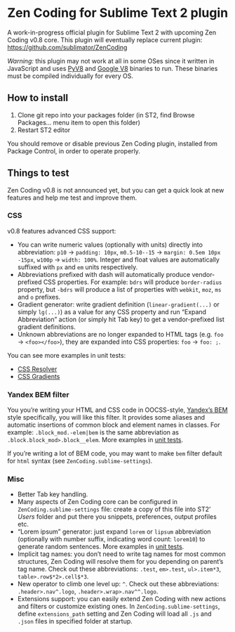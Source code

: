 # Zen Coding for Sublime Text 2 plugin

A work-in-progress official plugin for Sublime Text 2 with upcoming Zen Coding v0.8 core. This plugin will eventually replace current plugin: https://github.com/sublimator/ZenCoding

*Warning:* this plugin may not work at all in some OSes since it written in JavaScript and uses [PyV8](http://code.google.com/p/pyv8/) and [Google V8](https://developers.google.com/v8/) binaries to run. These binaries must be compiled individually for every OS.

## How to install

1. Clone git repo into your packages folder (in ST2, find Browse Packages... menu item to open this folder)
2. Restart ST2 editor

You should remove or disable previous Zen Coding plugin, installed from Package Control, in order to operate properly.

## Things to test

Zen Coding v0.8 is not announced yet, but you can get a quick look at new features and help me test and improve them.

### CSS

v0.8 features advanced CSS support:

* You can write numeric values (optionally with units) directly into abbreviation: `p10` → `padding: 10px`, `m0.5-10--15` → `margin: 0.5em 10px -15px`, `w100p` → `width: 100%`. Integer and float values are automatically suffixed with `px` and `em` units respectively.
* Abbreviations prefixed with dash will automatically produce vendor-prefixed CSS properties. For example: `bdrs` will produce `border-radius` property, but `-bdrs` will produce a list of properties with `webkit`, `moz`, `ms` and `o` prefixes.
* Gradient generator: write gradient definition (`linear-gradient(...)` or simply `lg(...)`) as a value for any CSS property and run “Expand Abbreviation” action (or simply hit Tab key) to get a vendor-prefixed list gradient definitions.
* Unknown abbreviations are no longer expanded to HTML tags (e.g. `foo` → `<foo></foo>`), they are expanded into CSS properties: `foo` → `foo: ;`.

You can see more examples in unit tests:
* [CSS Resolver](https://github.com/sergeche/zen-coding/blob/v0.7.1/javascript/unittest/tests/css-resolver.js)
* [CSS Gradients](https://github.com/sergeche/zen-coding/blob/v0.7.1/javascript/unittest/tests/cssGradient.js)

### Yandex BEM filter

You you’re writing your HTML and CSS code in OOCSS-style, [Yandex’s BEM](http://coding.smashingmagazine.com/2012/04/16/a-new-front-end-methodology-bem/) style specifically, you will like this filter. It provides some aliases and automatic insertions of common block and element names in classes. For example: `.block_mod.-elem|bem` is the same abbreviation as `.block.block_mod>.block__elem`. More examples in [unit tests](https://github.com/sergeche/zen-coding/blob/v0.7.1/javascript/unittest/tests/filters.js#L19).

If you’re writing a lot of BEM code, you may want to make `bem` filter default for `html` syntax (see `ZenCoding.sublime-settings`).

### Misc

* Better Tab key handling.
* Many aspects of Zen Coding core can be configured in `ZenCoding.sublime-settings` file: create a copy of this file into ST2’ _Users_ folder and put there you snippets, preferences, output profiles etc.
* “Lorem ipsum” generator: just expand `lorem` or `lipsum` abbreviation (optionally with number suffix, indicating word count: `lorem10`) to generate random sentences. More examples in [unit tests](https://github.com/sergeche/zen-coding/blob/v0.7.1/javascript/unittest/tests/generators.js). 
* Implicit tag names: you don’t need to write tag names for most common structures, Zen Coding will resolve them for you depending on parent’s tag name. Check out these abbreviations: `.test`, `em>.test`, `ul>.item*3`, `table>.row$*2>.cell$*3`.
* New operator to climb one level up: `^`. Check out these abbreviations: `.header>.nav^.logo`,  `.header>.wrap>.nav^^.logo`.
* Extensions support: you can easily extend Zen Coding with new actions and filters or customize existing ones. In `ZenCoding.sublime-settings`, define `extensions_path` setting and Zen Coding will load all `.js` and `.json` files in specified folder at startup.
